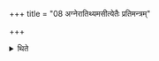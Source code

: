 +++
title = "08 अग्नेरातिथ्यमसीत्येतैः प्रतिमन्त्रम्"

+++

<details><summary>थिते</summary>

अग्नेरातिथ्यमसीत्येतैः प्रतिमन्त्रम् ८
</details>
